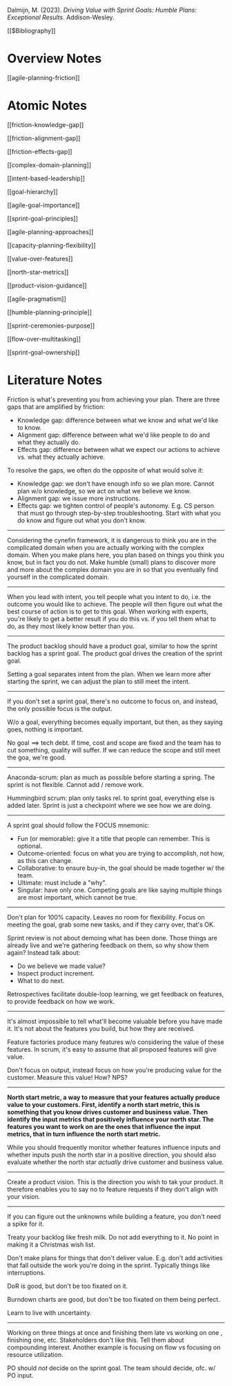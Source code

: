 Dalmijn, M. (2023). _Driving Value with Sprint Goals: Humble Plans: Exceptional Results_. Addison-Wesley.

[[$Bibliography]]

# Overview Notes

[[agile-planning-friction]]

# Atomic Notes

[[friction-knowledge-gap]]

[[friction-alignment-gap]]

[[friction-effects-gap]]

[[complex-domain-planning]]

[[intent-based-leadership]]

[[goal-hierarchy]]

[[agile-goal-importance]]

[[sprint-goal-principles]]

[[agile-planning-approaches]]

[[capacity-planning-flexibility]]

[[value-over-features]]

[[north-star-metrics]]

[[product-vision-guidance]]

[[agile-pragmatism]]

[[humble-planning-principle]]

[[sprint-ceremonies-purpose]]

[[flow-over-multitasking]]

[[sprint-goal-ownership]]

# Literature Notes

Friction is what's preventing you from achieving your plan. There are three gaps that are amplified by friction:

- Knowledge gap: difference between what we know and what we'd like to know.
- Alignment gap: difference between what we'd like people to do and what they actually do.
- Effects gap: difference between what we expect our actions to achieve vs. what they actually achieve.

To resolve the gaps, we often do the opposite of what would solve it:

- Knowledge gap: we don't have enough info so we plan more. Cannot plan w/o knowledge, so we act on what we believe we know.
- Alignment gap: we issue more instructions.
- Effects gap: we tighten control of people's autonomy. E.g. CS person that must go through step-by-step troubleshooting.
Start with what you do know and figure out what you don't know.

---

Considering the cynefin framework, it is dangerous to think you are in the complicated domain when you are actually working with the complex domain. When you make plans here, you plan based on things you think you know, but in fact you do not. Make humble (small) plans to discover more and more about the complex domain you are in so that you eventually find yourself in the complicated domain.

---

When you lead with intent, you tell people what you intent to do, i.e. the outcome you would like to achieve. The people will then figure out what the best course of action is to get to this goal. When working with experts, you're likely to get a better result if you do this vs. if you tell them what to do, as they most likely know better than you.

---

The product backlog should have a product goal, similar to how the sprint backlog has a sprint goal. The product goal drives the creation of the sprint goal.

Setting a goal separates intent from the plan. When we learn more after starting the sprint, we can adjust the plan to still meet the intent.

---

If you don't set a sprint goal, there's no outcome to focus on, and instead, the only possible focus is the output.

W/o a goal, everything becomes equally important, but then, as they saying goes, nothing is important.

No goal ==> tech debt. If time, cost and scope are fixed and the team has to cut something, quality will suffer. If we can reduce the scope and still meet the goa, we're good.

---

Anaconda-scrum: plan as much as possible before starting a spring. The sprint is not flexible. Cannot add / remove work.

Hummingbird scrum: plan only tasks rel. to sprint goal, everything else is added later. Sprint is just a checkpoint where we see how we are doing.

---

A sprint goal should follow the FOCUS mnemonic:

- Fun (or memorable): give it a title that people can remember. This is optional.
- Outcome-oriented: focus on what you are trying to accomplish, not how, as this can change.
- Collaborative: to ensure buy-in, the goal should be made together w/ the team.
- Ultimate: must include a "why".
- Singular: have only one. Competing goals are like saying multiple things are most important, which cannot be true.

---

Don't plan for 100% capacity. Leaves no room for flexibility. Focus on meeting the goal, grab some new tasks, and if they carry over, that's OK.

Sprint review is not about demoing what has been done. Those things are already live and we're gathering feedback on them, so why show them again? Instead talk about:

- Do we believe we made value?
- Inspect product increment.
- What to do next.

Retrospectives facilitate double-loop learning, we get feedback on features, to provide feedback on how we work.

---

It's almost impossible to tell what'll become valuable before you have made it. It's not about the features you build, but how they are received.

Feature factories produce many features w/o considering the value of these features. In scrum, it's easy to assume that all proposed features will give value.

Don't focus on output, instead focus on how you're producing value for the customer. Measure this value! How? NPS?

---

**North start metric, a way to measure that your features actually produce value to your customers. First, identify a north start metric, this is something that you know drives customer and business value. Then identify the input metrics that positively influence your north star. The features you want to work on are the ones that influence the input metrics, that in turn influence the north start metric.**

While you should frequently monitor whether features influence inputs and whether inputs push the north star in a positive direction, you should also evaluate whether the north star _actually_ drive customer and business value.

---

Create a product vision. This is the direction you wish to tak your product. It therefore enables you to say no to feature requests if they don't align with your vision.

---

If you can figure out the unknowns while building a feature, you don't need a spike for it.

Treaty your backlog like fresh milk. Do not add everything to it. No point in making it a Christmas wish list.

Don't make plans for things that don't deliver value. E.g. don't add activities that fall outside the work you're doing in the sprint. Typically things like interruptions.

DoR is good, but don't be too fixated on it.

Burndown charts are good, but don't be too fixated on them being perfect.

Learn to live with uncertainty.

---

Working on three things at once and finishing them late vs working on one , finishing one, etc. Stakeholders don't like this. Tell them about compounding interest. Another example is focusing on flow vs focusing on resource utilization.

PO should _not_ decide on the sprint goal. The team should decide, ofc. w/ PO input.
